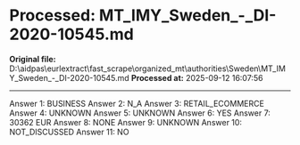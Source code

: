 # Processed: MT_IMY_Sweden_-_DI-2020-10545.md

**Original file:** D:\aidpas\eurlextract\fast_scrape\organized_mt\authorities\Sweden\MT_IMY_Sweden_-_DI-2020-10545.md
**Processed at:** 2025-09-12 16:07:56

---

Answer 1: BUSINESS
Answer 2: N_A
Answer 3: RETAIL_ECOMMERCE
Answer 4: UNKNOWN
Answer 5: UNKNOWN
Answer 6: YES
Answer 7: 30362 EUR
Answer 8: NONE
Answer 9: UNKNOWN
Answer 10: NOT_DISCUSSED
Answer 11: NO